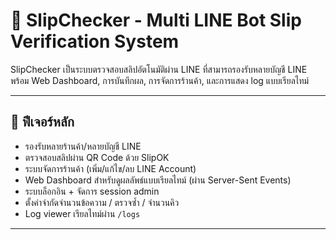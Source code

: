 # 🧾 SlipChecker - Multi LINE Bot Slip Verification System

SlipChecker เป็นระบบตรวจสอบสลิปอัตโนมัติผ่าน LINE ที่สามารถรองรับหลายบัญชี LINE พร้อม Web Dashboard, การบันทึกผล, การจัดการร้านค้า, และการแสดง log แบบเรียลไทม์

---

## 🔧 ฟีเจอร์หลัก

- รองรับหลายร้านค้า/หลายบัญชี LINE
- ตรวจสอบสลิปผ่าน QR Code ด้วย SlipOK
- ระบบจัดการร้านค้า (เพิ่ม/แก้ไข/ลบ LINE Account)
- Web Dashboard สำหรับดูผลลัพธ์แบบเรียลไทม์ (ผ่าน Server-Sent Events)
- ระบบล็อกอิน + จัดการ session admin
- ตั้งค่าจำกัดจำนวนข้อความ / ตรวจซ้ำ / จำนวนคิว
- Log viewer เรียลไทม์ผ่าน `/logs`

---
